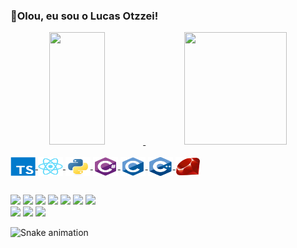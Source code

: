 ### 👋Olou, eu sou o Lucas Otzzei!
<div align="center">
  <a href="https://github.com/LucOtzzei">
  <img height="180em" width="42%" src="https://github-readme-stats.vercel.app/api?username=LucOtzzei&show_icons=true&theme=gotham&include_all_commits=true&count_private=true"/>
  <img height="180em" width="57%" src="https://github-readme-stats.vercel.app/api/top-langs/?username=LucOtzzei&layout=compact&langs_count=7&theme=gotham"/>
</div>
<div style="display: inline_block"><br>
  <img align="center" alt="Luc-Ts" height="30" width="40" src="https://raw.githubusercontent.com/devicons/devicon/master/icons/typescript/typescript-plain.svg">
  <img align="center" alt="Luc-React" height="30" width="40" src="https://raw.githubusercontent.com/devicons/devicon/master/icons/react/react-original.svg">
  <img align="center" alt="Luc-Python" height="30" width="40" src="https://raw.githubusercontent.com/devicons/devicon/master/icons/python/python-original.svg">
  <img align="center" alt="Luc-Csharp" height="30" width="40" src="https://raw.githubusercontent.com/devicons/devicon/master/icons/csharp/csharp-original.svg">
  <img align="center" alt="Luc-Ts" height="30" width="40" src="https://raw.githubusercontent.com/devicons/devicon/master/icons/c/c-original.svg">
  <img align="center" alt="Luc-Ts" height="30" width="40" src="https://raw.githubusercontent.com/devicons/devicon/master/icons/cplusplus/cplusplus-original.svg">
  <img align="center" alt="Luc-Ts" height="30" width="40" src="https://raw.githubusercontent.com/devicons/devicon/master/icons/ruby/ruby-original.svg">
</div>

##

<div> 
  <a target="_blank"><img src="https://img.shields.io/badge/C%23-239120?style=for-the-badge&logo=c-sharp&logoColor=white" target="_blank"></a>
  <a target="_blank"><img src="https://img.shields.io/badge/.NET-5C2D91?style=for-the-badge&logo=.net&logoColor=white" target="_blank"></a>
  <a target="_blank"><img src="https://img.shields.io/badge/Python-3776AB?style=for-the-badge&logo=python&logoColor=white" target="_blank"></a>
  <a target="_blank"><img src="https://img.shields.io/badge/Django-092E20?style=for-the-badge&logo=django&logoColor=white" target="_blank"></a>
  <a target="_blank"><img src="https://img.shields.io/badge/Flask-000000?style=for-the-badge&logo=flask&logoColor=white" target="_blank"></a>
  <a target="_blank"><img src="https://img.shields.io/badge/Ruby-CC342D?style=for-the-badge&logo=ruby&logoColor=white" target="_blank"></a>
  <a target="_blank"><img src="https://img.shields.io/badge/Ruby_on_Rails-CC0000?style=for-the-badge&logo=ruby-on-rails&logoColor=white" target="_blank"></a>
  <br>
  <a target="_blank"><img src="https://img.shields.io/badge/Amazon_AWS-232F3E?style=for-the-badge&logo=amazon-aws&logoColor=white" target="_blank"></a>
  <a target="_blank"><img src="https://img.shields.io/badge/Google_Cloud-4285F4?style=for-the-badge&logo=google-cloud&logoColor=white" target="_blank"></a>
  <a target="_blank"><img src="https://img.shields.io/badge/Microsoft_Azure-0089D6?style=for-the-badge&logo=microsoft-azure&logoColor=white" target="_blank"></a>
 
  ![Snake animation](https://github.com/lucotzzei/lucotzzei/blob/output/github-contribution-grid-snake.svg)
 
</div>
